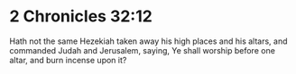# 2 Chronicles 32:12

Hath not the same Hezekiah taken away his high places and his altars, and commanded Judah and Jerusalem, saying, Ye shall worship before one altar, and burn incense upon it?